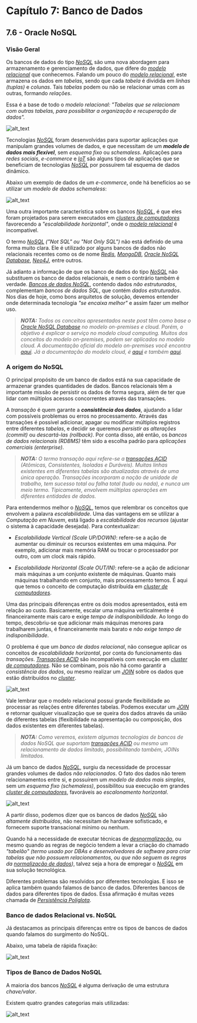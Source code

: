 # Capítulo 7: Banco de Dados

## 7.6 - Oracle NoSQL

### __Visão Geral__

Os bancos de dados do tipo _[NoSQL](https://pt.wikipedia.org/wiki/NoSQL)_ são uma nova abordagem para armazenamento e gerenciamento de dados, que difere do _[modelo relacional](https://pt.wikipedia.org/wiki/Modelo_relacional)_ que conhecemos. Falando um pouco do _[modelo relacional](https://pt.wikipedia.org/wiki/Modelo_relacional)_, este armazena os dados em _tabelas_, sendo que cada _tabela_ é dividida em _linhas (tuplas)_ e _colunas_. Tais _tabelas_ podem ou não se relacionar umas com as outras, formando _relações_.

Essa é  a base de todo o _modelo relacional: "Tabelas que se relacionam com outras tabelas, para possibilitar a organização e recuperação de dados"._

![alt_text](./images/modelo_relacional_1.jpg "Modelo Relacional")

Tecnologias _[NoSQL](https://pt.wikipedia.org/wiki/NoSQL)_ foram desenvolvidas para suportar aplicações que manipulam grandes volumes de dados, e que necessitam de um _**modelo de dados mais flexível**_, sem _esquema fixo_ ou _schemaless_. Aplicações para _redes sociais_, _e-commerce_ e _[IoT](https://pt.wikipedia.org/wiki/Internet_das_coisas)_ são alguns tipos de aplicações que se beneficiam de tecnologias _[NoSQL](https://pt.wikipedia.org/wiki/NoSQL)_ por possuírem tal esquema de dados dinâmico.

Abaixo um exemplo de dados de um _e-commerce_, onde há benefícios ao se utilizar um _modelo de dados schemaless_:

![alt_text](./images/nosql_3.jpg "Modelo de dados Schemaless")

Uma outra importante característica sobre os bancos _[NoSQL](https://pt.wikipedia.org/wiki/NoSQL)_, é que eles foram projetados para serem executados em _[clusters de computadores](https://pt.wikipedia.org/wiki/Cluster)_ favorecendo a _"escalabilidade horizontal"_, onde o _[modelo relacional](https://pt.wikipedia.org/wiki/Modelo_relacional)_ é incompatível.

O termo _[NoSQL](https://pt.wikipedia.org/wiki/NoSQL)_ _("Not SQL" ou "Not Only SQL")_ não está definido de uma forma muito clara. Ele é utilizado por alguns bancos de dados não relacionais recentes como os de nome _[Redis](https://pt.wikipedia.org/wiki/Redis)_, _[MongoDB](https://pt.wikipedia.org/wiki/MongoDB)_, _[Oracle NoSQL Database](https://en.wikipedia.org/wiki/Oracle_NoSQL_Database)_, _[Neo4J](https://en.wikipedia.org/wiki/Neo4j)_, entre outros.

Já adianto a informação de que os banco de dados do tipo _[NoSQL](https://pt.wikipedia.org/wiki/NoSQL)_ não substituem os banco de dados relacionais, e nem o contrário também é verdade. _[Bancos de dados NoSQL](https://pt.wikipedia.org/wiki/NoSQL)_, contendo dados _não estruturados_, complementam _bancos de dados SQL_, que contém _dados estruturados_. Nos dias de hoje, como bons arquitetos de solução, devemos entender onde determinada tecnologia _"se encaixa melhor"_ e assim fazer um melhor uso.

>_**__NOTA:__** Todos os conceitos apresentados neste post têm como base o [Oracle NoSQL Database](https://en.wikipedia.org/wiki/Oracle_NoSQL_Database) no modelo on-premises e cloud. Porém, o objetivo é explicar o serviço no modelo cloud computing. Muitos dos conceitos do modelo on-premises, podem ser aplicados no modelo cloud. A documentação oficial do modelo on-premises você encontra [aqui](https://docs.oracle.com/en/database/other-databases/nosql-database/). Já a documentação do modelo cloud, é [aqui](https://www.oracle.com/br/database/nosql-cloud.html) e também [aqui](https://docs.oracle.com/pt-br/iaas/nosql-database/index.html)._

### __A origem do NoSQL__

O principal propósito de um banco de dados está na sua capacidade de armazenar grandes quantidades de dados. Bancos relacionais têm a importante missão de persistir os dados de forma segura, além de ter que lidar com múltiplos acessos concorrentes através das transações.

A _transação_ é quem garante a _**consistência dos dados**_, ajudando a lidar com possíveis problemas ou erros no processamento. Através das transações é possível adicionar, apagar ou modificar múltiplos registros entre diferentes _tabelas_, e decidir se queremos _persistir as alterações (commit)_ ou _descartá-las (rollback)_. Por conta disso, até então, os _bancos de dados relacionais (RDBMS)_ têm sido a escolha padrão para _aplicações comerciais (enterprise)_.

>_**__NOTA:__** O termo transação aqui refere-se a [transações ACID](https://pt.wikipedia.org/wiki/ACID) (Atômicas, Consistentes, Isoladas e Duráveis). Muitas linhas existentes em diferentes tabelas são atualizadas através de uma única operação. Transações incorporam a noção de unidade de trabalho, tem sucesso total ou falha total (tudo ou nada), e nunca um meio termo. Tipicamente, envolvem múltiplas operações em diferentes entidades de dados._

Para entendermos melhor o _[NoSQL](https://pt.wikipedia.org/wiki/NoSQL)_, temos que relembrar os conceitos que envolvem a palavra _escalabilidade_. Uma das vantagens em se utilizar a _Computação em Nuvem_, está ligado a _escalabilidade dos recursos_ (ajustar o sistema à capacidade desejada). Para contextualizar:

- _Escalabilidade Vertical (Scale UP/DOWN)_: refere-se a ação de aumentar ou diminuir os recursos existentes em uma máquina. Por exemplo, adicionar mais memória RAM ou trocar o processador por outro, com um clock mais rápido.

- _Escalabilidade Horizontal (Scale OUT/IN)_: refere-se a ação de adicionar mais máquinas a um conjunto existente de máquinas. Quanto mais máquinas trabalhando em conjunto, mais processamento temos. É aqui que temos o conceito de computação distribuída em _[cluster de computadores](https://pt.wikipedia.org/wiki/Cluster)_.

Uma das principais diferenças entre os dois modos apresentados, está em relação ao custo. Basicamente, escalar uma máquina verticalmente é financeiramente mais caro e exige _tempo de indisponibilidade_. Ao longo do tempo, descobriu-se que adicionar mais máquinas menores para trabalharem juntas, é financeiramente mais barato e _não exige tempo de indisponibilidade_.

O problema é que um _banco de dados relacional_, não consegue aplicar os conceitos de _escalabilidade horizontal_, por conta do funcionamento das _transações_. _[Transações ACID](https://pt.wikipedia.org/wiki/ACID)_ são incompatíveis com execução em _[cluster de computadores](https://pt.wikipedia.org/wiki/Cluster)_. Não se combinam, pois não há como garantir a _consistência dos dados_, ou mesmo realizar um _[JOIN](https://pt.wikipedia.org/wiki/Join_(SQL))_ sobre os dados que estão distribuídos no _[cluster](https://pt.wikipedia.org/wiki/Cluster)_.

![alt_text](./images/rdbms_1.jpg "Banco de Dados Relacional")

Vale lembrar que o modelo relacional possui grande flexibilidade ao processar as relações entre diferentes tabelas. Podemos executar um _[JOIN](https://pt.wikipedia.org/wiki/Join_(SQL))_ e retornar qualquer visualização que se queira dos dados através da união de diferentes tabelas (flexibilidade na apresentação ou composição, dos dados existentes em diferentes tabelas).

>_**__NOTA:__** Como veremos, existem algumas tecnologias de bancos de dados NoSQL que suportam [transações ACID](https://pt.wikipedia.org/wiki/ACID) ou mesmo um relacionamento de dados limitado, possibilitando também, JOINs limitados._

Já um banco de dados _[NoSQL](https://pt.wikipedia.org/wiki/NoSQL)_, surgiu da necessidade de processar grandes volumes de dados _não relacionados_. O fato dos dados não terem relacionamentos entre si, e possuírem um _modelo de dados mais simples_, sem um _esquema fixo (schemaless)_, possibilitou sua execução em grandes _[cluster de computadores](https://pt.wikipedia.org/wiki/Cluster)_, favoráveis ao _escalonamento horizontal_.

![alt_text](./images/nosql_1.jpg "NoSQL - clusters de computadores")

A partir disso, podemos dizer que os bancos de dados _[NoSQL](https://pt.wikipedia.org/wiki/NoSQL)_ são _altamente distribuídos_, não necessitam de hardware sofisticado, e fornecem suporte transacional mínimo ou nenhum.

Quando há a necessidade de executar técnicas de _[desnormalização](https://pt.wikipedia.org/wiki/Normaliza%C3%A7%C3%A3o_de_dados#Desnormaliza%C3%A7%C3%A3o)_, ou mesmo quando as regras de negócio tendem a levar a criação do chamado _"tabelão" (termo usado por DBAs e desenvolvedores de software para criar tabelas que não possuem relacionamentos, ou que não seguem as regras da [normalização de dados](https://pt.wikipedia.org/wiki/Normaliza%C3%A7%C3%A3o_de_dados))_, talvez seja a hora de empregar o _[NoSQL](https://pt.wikipedia.org/wiki/NoSQL)_ em sua solução tecnológica.

Diferentes problemas são resolvidos por diferentes tecnologias. E isso se aplica também quando falamos de banco de dados. Diferentes bancos de dados para diferentes tipos de dados. Essa afirmação é muitas vezes chamada de _[Persistência Poliglota](https://en.wikipedia.org/wiki/Polyglot_persistence)_.

### __Banco de dados Relacional vs. NoSQL__

Já destacamos as principais diferenças entre os tipos de bancos de dados quando falamos do surgimento do NoSQL. 

Abaixo, uma tabela de rápida fixação:

![alt_text](./images/rdbms_vs_nosql_1.jpg "Relacional vs. NoSQL")

### __Tipos de Banco de Dados NoSQL__

A maioria dos bancos _[NoSQL](https://pt.wikipedia.org/wiki/NoSQL)_ é alguma derivação de uma estrutura _chave/valor_. 

Existem quatro grandes categorias mais utilizadas:

![alt_text](./images/tipos_nosql.jpg "Tipos NoSQL")